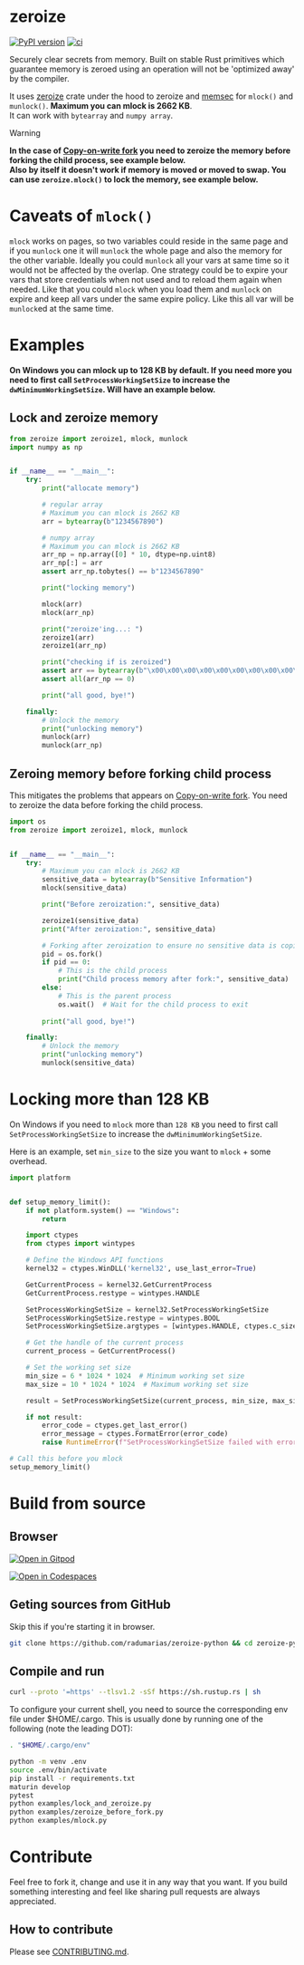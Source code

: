 # zeroize

[![PyPI version](https://badge.fury.io/py/zeroize.svg)](https://badge.fury.io/py/zeroize)
[![ci](https://github.com/radumarias/zeroize-python/actions/workflows/ci.yml/badge.svg)](https://github.com/radumarias/zeroize-python/actions/workflows/ci.yml)

Securely clear secrets from memory. Built on stable Rust primitives which guarantee memory is zeroed using an operation will not be 'optimized away' by the compiler.

It uses [zeroize](https://crates.io/crates/zeroize) crate under the hood to zeroize and [memsec](https://crates.io/crates/memsec) for `mlock()` and `munlock()`. **Maximum you can mlock is 2662 KB**.  
It can work with `bytearray` and `numpy array`.

> [!WARNING]  
> **In the case of [Copy-on-write fork](https://en.wikipedia.org/wiki/Copy-on-write) you need to zeroize the memory before forking the child process, see example below.  
> Also by itself it doesn't work if memory is moved or moved to swap. You can use `zeroize.mlock()` to lock the memory, see example below.**

# Caveats of `mlock()`

`mlock` works on pages, so two variables could reside in the same page and if you `munlock` one it will `munlock` the whole page and also the memory for the other variable.
 Ideally you could `munlock` all your vars at same time so it would not be affected by the overlap. One strategy could be to expire your vars that store credentials when not used and to reload them again when needed. Like that you could `mlock` when you load them and `munlock` on expire and keep all vars under the same expire policy. Like this all var will be `munlock`ed at the same time.

# Examples

**On Windows you can mlock up to 128 KB by default. If you need more you need to first call `SetProcessWorkingSetSize` to increase the `dwMinimumWorkingSetSize`. Will have an example below.**

## Lock and zeroize memory

```python
from zeroize import zeroize1, mlock, munlock
import numpy as np


if __name__ == "__main__":
    try:
        print("allocate memory")

        # regular array
        # Maximum you can mlock is 2662 KB
        arr = bytearray(b"1234567890")

        # numpy array
        # Maximum you can mlock is 2662 KB
        arr_np = np.array([0] * 10, dtype=np.uint8)
        arr_np[:] = arr
        assert arr_np.tobytes() == b"1234567890"

        print("locking memory")

        mlock(arr)
        mlock(arr_np)

        print("zeroize'ing...: ")
        zeroize1(arr)
        zeroize1(arr_np)

        print("checking if is zeroized")
        assert arr == bytearray(b"\x00\x00\x00\x00\x00\x00\x00\x00\x00\x00")
        assert all(arr_np == 0)

        print("all good, bye!")

    finally:
        # Unlock the memory
        print("unlocking memory")
        munlock(arr)
        munlock(arr_np)
```

## Zeroing memory before forking child process

This mitigates the problems that appears on [Copy-on-write fork](https://en.wikipedia.org/wiki/Copy-on-write). You need to zeroize the data before forking the child process.

```python
import os
from zeroize import zeroize1, mlock, munlock


if __name__ == "__main__":
    try:
        # Maximum you can mlock is 2662 KB
        sensitive_data = bytearray(b"Sensitive Information")
        mlock(sensitive_data)

        print("Before zeroization:", sensitive_data)

        zeroize1(sensitive_data)
        print("After zeroization:", sensitive_data)

        # Forking after zeroization to ensure no sensitive data is copied
        pid = os.fork()
        if pid == 0:
            # This is the child process
            print("Child process memory after fork:", sensitive_data)
        else:
            # This is the parent process
            os.wait()  # Wait for the child process to exit
        
        print("all good, bye!")

    finally:
        # Unlock the memory
        print("unlocking memory")
        munlock(sensitive_data)
```

# Locking more than 128 KB

On Windows if you need to `mlock` more than `128 KB` you need to first call `SetProcessWorkingSetSize` to increase the `dwMinimumWorkingSetSize`.

Here is an example, set `min_size` to the size you want to `mlock` + some overhead.

```python
import platform


def setup_memory_limit():
    if not platform.system() == "Windows":
        return

    import ctypes
    from ctypes import wintypes

    # Define the Windows API functions
    kernel32 = ctypes.WinDLL('kernel32', use_last_error=True)

    GetCurrentProcess = kernel32.GetCurrentProcess
    GetCurrentProcess.restype = wintypes.HANDLE

    SetProcessWorkingSetSize = kernel32.SetProcessWorkingSetSize
    SetProcessWorkingSetSize.restype = wintypes.BOOL
    SetProcessWorkingSetSize.argtypes = [wintypes.HANDLE, ctypes.c_size_t, ctypes.c_size_t]

    # Get the handle of the current process
    current_process = GetCurrentProcess()

    # Set the working set size
    min_size = 6 * 1024 * 1024  # Minimum working set size
    max_size = 10 * 1024 * 1024  # Maximum working set size

    result = SetProcessWorkingSetSize(current_process, min_size, max_size)

    if not result:
        error_code = ctypes.get_last_error()
        error_message = ctypes.FormatError(error_code)
        raise RuntimeError(f"SetProcessWorkingSetSize failed with error code {error_code}: {error_message}")

# Call this before you mlock
setup_memory_limit()
```

# Build from source

## Browser

[![Open in Gitpod](https://gitpod.io/button/open-in-gitpod.svg)](https://gitpod.io/#https://github.com/radumarias/zeroize-python)

[![Open in Codespaces](https://github.com/codespaces/badge.svg)](https://github.com/codespaces/new/?repo=radumarias%2Fzeroize-python&ref=main)

## Geting sources from GitHub

Skip this if you're starting it in browser.

```bash
git clone https://github.com/radumarias/zeroize-python && cd zeroize-python
```

## Compile and run

```bash
curl --proto '=https' --tlsv1.2 -sSf https://sh.rustup.rs | sh
```

To configure your current shell, you need to source
the corresponding env file under $HOME/.cargo.
This is usually done by running one of the following (note the leading DOT):

```bash
. "$HOME/.cargo/env"
```

```bash
python -m venv .env
source .env/bin/activate
pip install -r requirements.txt
maturin develop
pytest
python examples/lock_and_zeroize.py
python examples/zeroize_before_fork.py
python examples/mlock.py
```

# Contribute

Feel free to fork it, change and use it in any way that you want.
If you build something interesting and feel like sharing pull requests are always appreciated.

## How to contribute

Please see [CONTRIBUTING.md](CONTRIBUTING.md).
